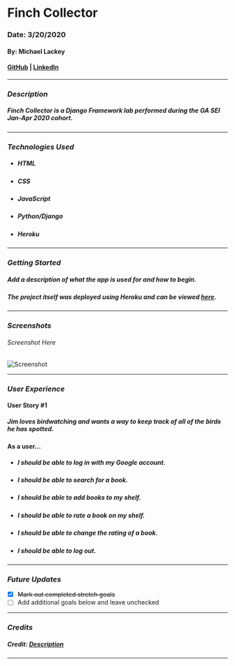 # Finch Collector

### Date: 3/20/2020

#### By: Michael Lackey
#### [GitHub](https://github.com/mlackey9601) | [LinkedIn](https://www.linkedin.com/in/michaelglackey/)
***

### ***Description***

##### Finch Collector is a Django Framework lab performed during the GA SEI Jan-Apr 2020 cohort.
***

### ***Technologies Used***

* ##### HTML
* ##### CSS
* ##### JavaScript
* ##### Python/Django
* ##### Heroku
***

### ***Getting Started***

##### Add a description of what the app is used for and how to begin.
##### The project itself was deployed using Heroku and can be viewed [here]().
***

### ***Screenshots***

###### Screenshot Here
![Screenshot]()
***

### ***User Experience***

#### User Story #1
##### Jim loves birdwatching and wants a way to keep track of all of the birds he has spotted.
#### As a user...
* ##### I should be able to log in with my Google account.
* ##### I should be able to search for a book.
* ##### I should be able to add books to my shelf.
* ##### I should be able to rate a book on my shelf.
* ##### I should be able to change the rating of a book.
* ##### I should be able to log out.
***

### ***Future Updates***

- [x] ~~Mark out completed stretch goals~~
- [ ] Add additional goals below and leave unchecked
***

### ***Credits***

##### Credit: [Description]()
***
